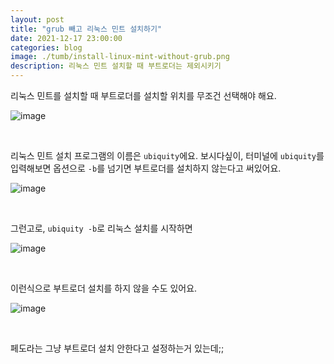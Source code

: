 ```yaml
---
layout: post
title: "grub 빼고 리눅스 민트 설치하기"
date: 2021-12-17 23:00:00
categories: blog
image: ./tumb/install-linux-mint-without-grub.png
description: 리눅스 민트 설치할 때 부트로더는 제외시키기
---
```


리눅스 민트를 설치할 때 부트로더를 설치할 위치를 무조건 선택해야 해요.

![image](https://darktornado.github.io/blog/assets/images/install-linux-mint-without-grub/0.png)

<br>

리눅스 민트 설치 프로그램의 이름은 `ubiquity`에요. 보시다싶이, 터미널에 `ubiquity`를 입력해보면 옵션으로 `-b`를 넘기면 부트로더를 설치하지 않는다고 써있어요.

![image](https://darktornado.github.io/blog/assets/images/install-linux-mint-without-grub/1.png)

<br>

그런고로, `ubiquity -b`로 리눅스 설치를 시작하면

![image](https://darktornado.github.io/blog/assets/images/tumb/install-linux-mint-without-grub.png)

<br>

이런식으로 부트로더 설치를 하지 않을 수도 있어요.

![image](https://darktornado.github.io/blog/assets/images/install-linux-mint-without-grub/2.png)

<br>

페도라는 그냥 부트로더 설치 안한다고 설정하는거 있는데;;